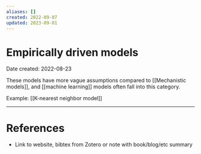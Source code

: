 ```yaml
---
aliases: []
created: 2022-09-07
updated: 2023-09-01
---
```


# Empirically driven models
Date created: 2022-08-23

These models have more vague assumptions compared to [[Mechanistic models]], and [[machine learning]] models often fall into this category.

Example: [[K-nearest neighbor model]]

---
# References
* Link to website, bibtex from Zotero or note with book/blog/etc summary